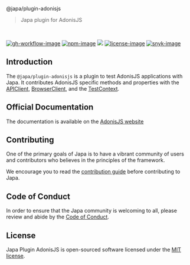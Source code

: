 @japa/plugin-adonisjs
> Japa plugin for AdonisJS

<br />

[![gh-workflow-image]][gh-workflow-url] [![npm-image]][npm-url] ![][typescript-image] [![license-image]][license-url] [![snyk-image]][snyk-url]

## Introduction
The `@japa/plugin-adonisjs` is a plugin to test AdonisJS applications with Japa. It contributes AdonisJS specific methods and properties with the [APIClient](https://japa.dev/docs/plugins/api-client), [BrowserClient](https://japa.dev/docs/plugins/browser-client), and the [TestContext](https://japa.dev/docs/test-context).

## Official Documentation
The documentation is available on the [AdonisJS website](https://docs.adonisjs.com/guides/testing/introduction)

## Contributing
One of the primary goals of Japa is to have a vibrant community of users and contributors who believes in the principles of the framework.

We encourage you to read the [contribution guide](https://github.com/japa/.github/blob/main/docs/CONTRIBUTING.md) before contributing to Japa.

## Code of Conduct
In order to ensure that the Japa community is welcoming to all, please review and abide by the [Code of Conduct](https://github.com/japa/.github/blob/main/docs/CODE_OF_CONDUCT.md).

## License
Japa Plugin AdonisJS is open-sourced software licensed under the [MIT license](LICENSE.md).

[gh-workflow-image]: https://img.shields.io/github/actions/workflow/status/japa/plugin-adonisjs/test.yml?style=for-the-badge
[gh-workflow-url]: https://github.com/japa/plugin-adonisjs/actions/workflows/test.yml "Github action"

[npm-image]: https://img.shields.io/npm/v/@japa/plugin-adonisjs/latest.svg?style=for-the-badge&logo=npm
[npm-url]: https://www.npmjs.com/package/@japa/plugin-adonisjs/v/latest "npm"

[typescript-image]: https://img.shields.io/badge/Typescript-294E80.svg?style=for-the-badge&logo=typescript

[license-url]: LICENSE.md
[license-image]: https://img.shields.io/github/license/japa/plugin-adonisjs?style=for-the-badge

[snyk-image]: https://img.shields.io/snyk/vulnerabilities/github/japa/plugin-adonisjs?label=Snyk%20Vulnerabilities&style=for-the-badge
[snyk-url]: https://snyk.io/test/github/japa/plugin-adonisjs?targetFile=package.json "snyk"
